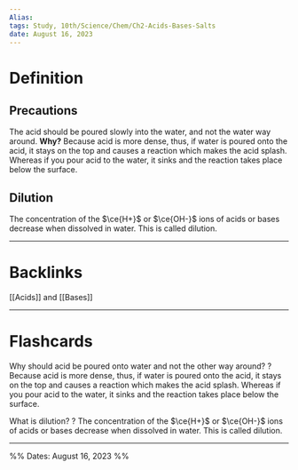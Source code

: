 ```yaml
---
Alias:
tags: Study, 10th/Science/Chem/Ch2-Acids-Bases-Salts
date: August 16, 2023
---
```

# Definition
## Precautions
The acid should be poured slowly into the water, and not the water way around.
**Why?** Because acid is more dense, thus, if water is poured onto the acid, it stays on the top and causes a reaction which makes the acid splash. Whereas if you pour acid to the water, it sinks and the reaction takes place below the surface.
## Dilution
The concentration of the $\ce{H+}$ or $\ce{OH-}$ ions of acids or bases decrease when dissolved in water. This is called dilution.



---
# Backlinks
[[Acids]] and [[Bases]]

---
# Flashcards

Why should acid be poured onto water and not the other way around?
?
Because acid is more dense, thus, if water is poured onto the acid, it stays on the top and causes a reaction which makes the acid splash. Whereas if you pour acid to the water, it sinks and the reaction takes place below the surface.
<!--SR:!2024-06-03,210,280-->

What is dilution?
?
The concentration of the $\ce{H+}$ or $\ce{OH-}$ ions of acids or bases decrease when dissolved in water. This is called dilution.
<!--SR:!2024-05-30,206,280-->


---

%%
Dates: August 16, 2023
%%